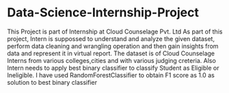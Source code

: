 # Data-Science-Internship-Project
This Project is part of Internship at Cloud Counselage Pvt. Ltd
As part of this project, Intern is suppossed to understand and analyze the given dataset, perform data cleaning and wrangling operation
and then gain insights from data and represent it in virtual report.
The dataset is of Cloud Counselage Interns from various colleges,cities and with various judging creteria.
Also Intern needs to apply best binary classifier to classify Student as Eligible or Ineligible.
I have used RandomForestClassifier to obtain F1 score as 1.0 as solution to best binary classifier
